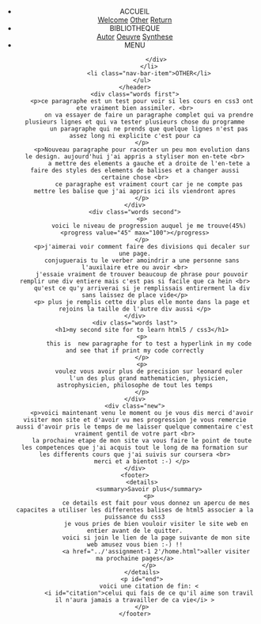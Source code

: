 <!DOCTYPE html>
<html lang="en">
<head>
    <meta charset="UTF-8">
    <title>Mr-D</title>
    <link rel="stylesheet" href="mypage.css" />
    <link rel="icon" type="image/png" href="../html5/assets/alien.png"
</head>
<body>
    <header>
        <ul class="nav-bar">
            <li class="nav-bar-item push">
                ACCUEIL
                <div class="dropdown-content">
                <a href="#">Welcome</a>
                <a href="#">Other</a>
                <a href="#">Return</a>
                </div>
            </li>
            <li class="nav-bar-item">BIBLIOTHEQUE
                <div class="dropdown-content">
                    <a href="#">Autor</a>
                    <a href="#">Oeuvre</a>
                    <a href="#">Synthese</a>
                </div>
            </li>
            <li class="nav-bar-item">MENU
                <div class="dropdown-content">

                </div>
            </li>
            <li class="nav-bar-item">OTHER</li>
        </ul>
    </header>
    <div class="words first">
        <p>ce paragraphe est un test pour voir si les cours en css3 ont ete vraiment bien assimiler. <br>
            on va essayer de faire un paragraphe complet qui va prendre plusieurs lignes et qui va tester plusieurs chose du programme
            un paragraphe qui ne prends que quelque lignes n'est pas assez long ni explicite c'est pour ca
        </p>
        <p>Nouveau paragraphe pour raconter un peu mon evolution dans le design. aujourd'hui j'ai appris a styliser mon en-tete <br>
            a mettre des elements a gauche et a droite de l'en-tete a faire des styles des elements de balises et a changer aussi certaine chose <br>
            ce paragraphe est vraiment court car je ne compte pas mettre les balise que j'ai appris ici ils viendront apres
        </p>
    </div>
    <div class="words second">
        <p>
            voici le niveau de progression auquel je me trouve(45%) <progress value="45" max="100"></progress>
        </p>
        <p>j'aimerai voir comment faire des divisions qui decaler sur une page.
        conjuguerais tu le verber amoindrir a une personne sans l'auxilaire etre ou avoir <br>
        j'essaie vraiment de trouver beaucoup de phrase pour pouvoir remplir une div entiere mais c'est pas si facile que ca hein <br>
        qu'est ce qu'y arriverai si je remplissais entirerment la div sans laissez de place vide</p>
        <p> plus je remplis cette div plus elle monte dans la page et rejoins la taille de l'autre div aussi </p>
    </div>
    <div class="words last">
        <h1>my second site for to learn html5 / css3</h1>
        <p>
            this is  new paragraphe for to test a hyperlink in my code and see that if print my code correctly
        </p>
        <p>
            voulez vous avoir plus de precision sur leonard euler
            l'un des plus grand mathematicien, physicien, astrophysicien, philosophe de tout les temps
        </p>
    </div>
    <div class="new">
        <p>voici maintenant venu le moment ou je vous dis merci d'avoir visiter mon site et d'avoir vu mes progression je vous remercie aussi d'avoir pris le temps de me laisser quelque commentaire c'est vraiment gentil de votre part <br>
        la prochaine etape de mon site va vous faire le point de toute les competences que j'ai acquis tout le long de ma formation sur les differents cours que j'ai suivis sur coursera <br>
        merci et a bientot :-) </p>
    </div>
    <footer>
        <details>
            <summary>Savoir plus</summary>
            <p>
                ce details est fait pour vous donnez un apercu de mes capacites a utiliser les differentes balises de html5 associer a la puissance du css3
                je vous pries de bien vouloir visiter le site web en entier avant de le quitter.
                voici si join le lien de la page suivante de mon site web amusez vous bien :-) !!
                <a href="../'assignment-1 2'/home.html">aller visiter ma prochaine pages</a>
            </p>
        </details>
        <p id="end">
            voici une citation de fin: <
            <i id="citation">celui qui fais de ce qu'il aime son travil il n'aura jamais a travailler de ca vie</i> >
        </p>
    </footer>
</body>
</html>
